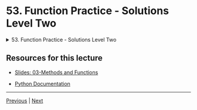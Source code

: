 # 53. Function Practice - Solutions Level Two

<details>
  <summary> 53. Function Practice - Solutions Level Two </summary>

-   [Notebook: 04-Function Practice Exercises - Solutions.ipynb](https://github.com/BloomTech-DS/Complete-Python-3-Bootcamp/blob/master/03-Methods%20and%20Functions/04-Function%20Practice%20Exercises%20-%20Solutions.ipynb)

-   [Codebase: 03-function-practice-exercises.py](../../../codebase/python-camp/03-Methods-and-Functions/03-function-practice-exercises.py)

</details> 


## Resources for this lecture


-   [Slides: 03-Methods and Functions](https://docs.google.com/presentation/d/1g6E-AZjCvv5Lb0Nf1ta6MK2_FaaW9lvPzmRYBbGUz5Q/edit#slide=id.g2586a91ea0_0_95)

-   [Python Documentation](https://docs.python.org/3/)


---

[Previous](./52_Function-Practice-Solutions-Level-One.md) | [Next](./54_Function-Exercise-Solutions-Challenge-Problem.md)
